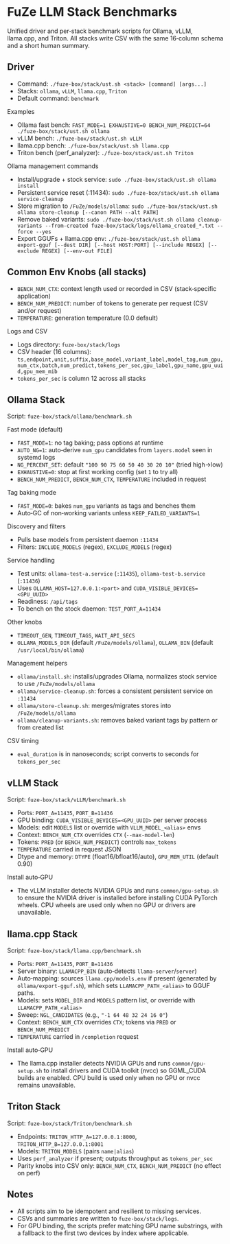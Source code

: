 # FuZe LLM Stack Benchmarks

Unified driver and per‑stack benchmark scripts for Ollama, vLLM, llama.cpp, and Triton. All stacks write CSV with the same 16‑column schema and a short human summary.

## Driver

- Command: `./fuze-box/stack/ust.sh <stack> [command] [args...]`
- Stacks: `ollama`, `vLLM`, `llama.cpp`, `Triton`
- Default command: `benchmark`

Examples
- Ollama fast bench: `FAST_MODE=1 EXHAUSTIVE=0 BENCH_NUM_PREDICT=64 ./fuze-box/stack/ust.sh ollama`
- vLLM bench: `./fuze-box/stack/ust.sh vLLM`
- llama.cpp bench: `./fuze-box/stack/ust.sh llama.cpp`
- Triton bench (perf_analyzer): `./fuze-box/stack/ust.sh Triton`

Ollama management commands
- Install/upgrade + stock service: `sudo ./fuze-box/stack/ust.sh ollama install`
- Persistent service reset (:11434): `sudo ./fuze-box/stack/ust.sh ollama service-cleanup`
- Store migration to `/FuZe/models/ollama`: `sudo ./fuze-box/stack/ust.sh ollama store-cleanup [--canon PATH --alt PATH]`
- Remove baked variants: `sudo ./fuze-box/stack/ust.sh ollama cleanup-variants --from-created fuze-box/stack/logs/ollama_created_*.txt --force --yes`
- Export GGUFs + llama.cpp env: `./fuze-box/stack/ust.sh ollama export-gguf [--dest DIR] [--host HOST:PORT] [--include REGEX] [--exclude REGEX] [--env-out FILE]`

## Common Env Knobs (all stacks)

- `BENCH_NUM_CTX`: context length used or recorded in CSV (stack‑specific application)
- `BENCH_NUM_PREDICT`: number of tokens to generate per request (CSV and/or request)
- `TEMPERATURE`: generation temperature (0.0 default)

Logs and CSV
- Logs directory: `fuze-box/stack/logs`
- CSV header (16 columns): `ts,endpoint,unit,suffix,base_model,variant_label,model_tag,num_gpu,num_ctx,batch,num_predict,tokens_per_sec,gpu_label,gpu_name,gpu_uuid,gpu_mem_mib`
- `tokens_per_sec` is column 12 across all stacks

## Ollama Stack

Script: `fuze-box/stack/ollama/benchmark.sh`

Fast mode (default)
- `FAST_MODE=1`: no tag baking; pass options at runtime
- `AUTO_NG=1`: auto‑derive `num_gpu` candidates from `layers.model` seen in systemd logs
- `NG_PERCENT_SET`: default `"100 90 75 60 50 40 30 20 10"` (tried high→low)
- `EXHAUSTIVE=0`: stop at first working config (set `1` to try all)
- `BENCH_NUM_PREDICT`, `BENCH_NUM_CTX`, `TEMPERATURE` included in request

Tag baking mode
- `FAST_MODE=0`: bakes `num_gpu` variants as tags and benches them
- Auto‑GC of non‑working variants unless `KEEP_FAILED_VARIANTS=1`

Discovery and filters
- Pulls base models from persistent daemon `:11434`
- Filters: `INCLUDE_MODELS` (regex), `EXCLUDE_MODELS` (regex)

Service handling
- Test units: `ollama-test-a.service` (`:11435`), `ollama-test-b.service` (`:11436`)
- Uses `OLLAMA_HOST=127.0.0.1:<port>` and `CUDA_VISIBLE_DEVICES=<GPU_UUID>`
- Readiness: `/api/tags`
- To bench on the stock daemon: `TEST_PORT_A=11434`

Other knobs
- `TIMEOUT_GEN`, `TIMEOUT_TAGS`, `WAIT_API_SECS`
- `OLLAMA_MODELS_DIR` (default `/FuZe/models/ollama`), `OLLAMA_BIN` (default `/usr/local/bin/ollama`)

Management helpers
- `ollama/install.sh`: installs/upgrades Ollama, normalizes stock service to use `/FuZe/models/ollama`
- `ollama/service-cleanup.sh`: forces a consistent persistent service on `:11434`
- `ollama/store-cleanup.sh`: merges/migrates stores into `/FuZe/models/ollama`
- `ollama/cleanup-variants.sh`: removes baked variant tags by pattern or from created list

CSV timing
- `eval_duration` is in nanoseconds; script converts to seconds for `tokens_per_sec`

## vLLM Stack

Script: `fuze-box/stack/vLLM/benchmark.sh`

- Ports: `PORT_A=11435`, `PORT_B=11436`
- GPU binding: `CUDA_VISIBLE_DEVICES=<GPU_UUID>` per server process
- Models: edit `MODELS` list or override with `VLLM_MODEL_<alias>` envs
- Context: `BENCH_NUM_CTX` overrides `CTX` (`--max-model-len`)
- Tokens: `PRED` (or `BENCH_NUM_PREDICT`) controls `max_tokens`
- `TEMPERATURE` carried in request JSON
- Dtype and memory: `DTYPE` (float16/bfloat16/auto), `GPU_MEM_UTIL` (default 0.90)

Install auto‑GPU
- The vLLM installer detects NVIDIA GPUs and runs `common/gpu-setup.sh` to ensure the NVIDIA driver is installed before installing CUDA PyTorch wheels. CPU wheels are used only when no GPU or drivers are unavailable.

## llama.cpp Stack

Script: `fuze-box/stack/llama.cpp/benchmark.sh`

- Ports: `PORT_A=11435`, `PORT_B=11436`
- Server binary: `LLAMACPP_BIN` (auto‑detects `llama-server`/`server`)
- Auto‑mapping: sources `llama.cpp/models.env` if present (generated by `ollama/export-gguf.sh`), which sets `LLAMACPP_PATH_<alias>` to GGUF paths.
- Models: sets `MODEL_DIR` and `MODELS` pattern list, or override with `LLAMACPP_PATH_<alias>`
- Sweep: `NGL_CANDIDATES` (e.g., `"-1 64 48 32 24 16 0"`)
- Context: `BENCH_NUM_CTX` overrides `CTX`; tokens via `PRED` or `BENCH_NUM_PREDICT`
- `TEMPERATURE` carried in `/completion` request

Install auto‑GPU
- The llama.cpp installer detects NVIDIA GPUs and runs `common/gpu-setup.sh` to install drivers and CUDA toolkit (nvcc) so GGML_CUDA builds are enabled. CPU build is used only when no GPU or nvcc remains unavailable.

## Triton Stack

Script: `fuze-box/stack/Triton/benchmark.sh`

- Endpoints: `TRITON_HTTP_A=127.0.0.1:8000`, `TRITON_HTTP_B=127.0.0.1:8001`
- Models: `TRITON_MODELS` (pairs `name|alias`)
- Uses `perf_analyzer` if present; outputs throughput as `tokens_per_sec`
- Parity knobs into CSV only: `BENCH_NUM_CTX`, `BENCH_NUM_PREDICT` (no effect on perf)

## Notes

- All scripts aim to be idempotent and resilient to missing services.
- CSVs and summaries are written to `fuze-box/stack/logs`.
- For GPU binding, the scripts prefer matching GPU name substrings, with a fallback to the first two devices by index where applicable.
